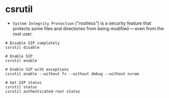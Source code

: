 # csrutil

- `System Integrity Protection` ("rootless") is a security feature that protects some files and directories from being modified — even from the root user.

```shell
# Disable SIP completely
csrutil disable

# Enable SIP
csrutil enable

# Enable SIP with exceptions
csrutil enable --without fs --without debug --without nvram

# Get SIP status
csrutil status
csrutil authenticated-root status
```
